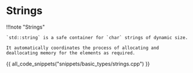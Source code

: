 # Strings

!!!note "Strings"

    `std::string` is a safe container for `char` strings of dynamic size.

    It automatically coordinates the process of allocating and deallocating memory for the elements as required.

{{ all_code_snippets("snippets/basic_types/strings.cpp") }}








